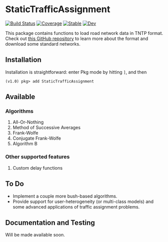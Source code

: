 # StaticTrafficAssignment

[![Build Status](https://travis-ci.org/SaiKiran92/StaticTrafficAssignment.jl.svg?branch=master)](https://travis-ci.org/SaiKiran92/StaticTrafficAssignment.jl)
[![Coverage](https://codecov.io/gh/SaiKiran92/StaticTrafficAssignment.jl/branch/master/graph/badge.svg)](https://codecov.io/gh/SaiKiran92/StaticTrafficAssignment.jl)
[![Stable](https://img.shields.io/badge/docs-stable-blue.svg)](https://SaiKiran92.github.io/StaticTrafficAssignment.jl/stable)
[![Dev](https://img.shields.io/badge/docs-dev-blue.svg)](https://SaiKiran92.github.io/StaticTrafficAssignment.jl/dev)


This package contains functions to load road network data in TNTP format. Check out [this GitHub repository](https://github.com/bstabler/TransportationNetworks) to learn more about the format and download some standard networks.


## Installation
Installation is straightforward: enter Pkg mode by hitting `]`, and then
```julia-repl
(v1.0) pkg> add StaticTrafficAssignment
```

## Available
### Algorithms
1. All-Or-Nothing
2. Method of Successive Averages
3. Frank-Wolfe
4. Conjugate Frank-Wolfe
5. Algorithm B

### Other supported features
1. Custom delay functions

## To Do
- Implement a couple more bush-based algorithms.
- Provide support for user-heterogeneity (or multi-class models) and some advanced applications of traffic assignment problems.

## Documentation and Testing
Will be made available soon.
